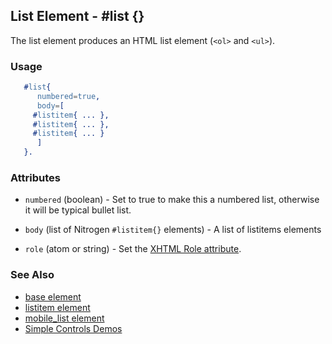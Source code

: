 <!-- dash: #list | Element | ###:Section -->

## List Element - #list {}

The list element produces an HTML list element (`<ol>` and `<ul>`).

### Usage

```erlang
   #list{
      numbered=true,
      body=[
	 #listitem{ ... },
	 #listitem{ ... },
	 #listitem{ ... }
      ]
   }.

```

### Attributes

   * `numbered` (boolean) - Set to true to make this a numbered list, otherwise it will be typical bullet list.

   * `body` (list of Nitrogen `#listitem{}` elements) - A list of listitems elements

   * `role` (atom or string) - Set the [XHTML Role attribute](http://www.w3.org/TR/xhtml-role/).

### See Also

 *  [base element](./element_base.md)
 *  [listitem element](./listitem.md)
 *  [mobile_list element](./mobile_list.md)
 *  [Simple Controls Demos](http://nitrogenproject.com/demos/simplecontrols)

